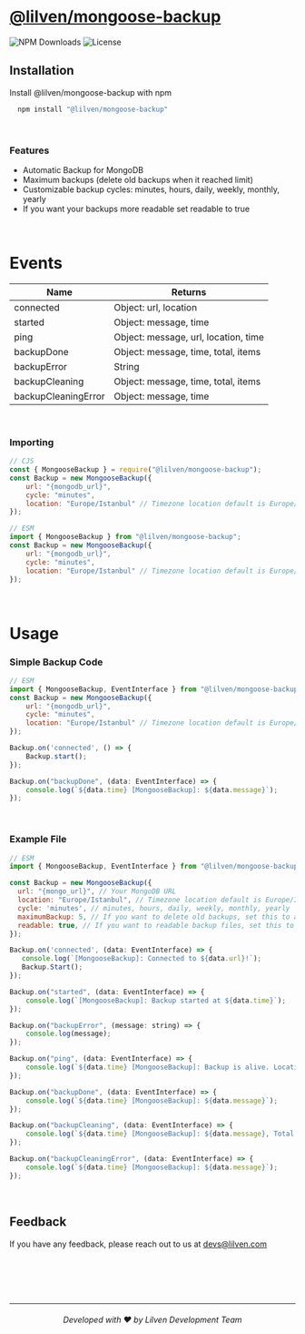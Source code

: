 
# [@lilven/mongoose-backup](https://npmjs.com/package/@lilven/mongoose-backup)
![NPM Downloads](https://img.shields.io/npm/dm/@lilven/mongoose-backup?style=for-the-badge)
![License](https://img.shields.io/npm/l/@lilven/mongoose-backup?style=for-the-badge)

## Installation

Install @lilven/mongoose-backup with npm

```bash
  npm install "@lilven/mongoose-backup"
```

<br>

### Features

- Automatic Backup for MongoDB
- Maximum backups (delete old backups when it reached limit)
- Customizable backup cycles: minutes, hours, daily, weekly, monthly, yearly
- If you want your backups more readable set readable to true

<br>

# Events

| Name  |  Returns |
|---|---|
| connected  | Object: url, location |
| started  | Object: message, time |
| ping  | Object: message, url, location, time |
| backupDone | Object: message, time, total, items |
| backupError  | String |
| backupCleaning  | Object: message, time, total, items |
| backupCleaningError  | Object: message, time |

<br>

### Importing

```js
// CJS
const { MongooseBackup } = require("@lilven/mongoose-backup");
const Backup = new MongooseBackup({
    url: "{mongodb_url}",
    cycle: "minutes",
    location: "Europe/Istanbul" // Timezone location default is Europe/Istanbul
});

// ESM
import { MongooseBackup } from "@lilven/mongoose-backup";
const Backup = new MongooseBackup({
    url: "{mongodb_url}",
    cycle: "minutes",
    location: "Europe/Istanbul" // Timezone location default is Europe/Istanbul
});
```

<br>

# Usage

### Simple Backup Code
```js
// ESM
import { MongooseBackup, EventInterface } from "@lilven/mongoose-backup";
const Backup = new MongooseBackup({
    url: "{mongodb_url}",
    cycle: "minutes",
    location: "Europe/Istanbul" // Timezone location default is Europe/Istanbul
});

Backup.on('connected', () => {
    Backup.start();
});

Backup.on("backupDone", (data: EventInterface) => {
    console.log(`${data.time} [MongooseBackup]: ${data.message}`);
});
```

<br>

### Example File
```js
// ESM
import { MongooseBackup, EventInterface } from "@lilven/mongoose-backup";

const Backup = new MongooseBackup({
  url: "{mongo_url}", // Your MongoDB URL
  location: "Europe/Istanbul", // Timezone location default is Europe/Istanbul
  cycle: 'minutes', // minutes, hours, daily, weekly, monthly, yearly
  maximumBackup: 5, // If you want to delete old backups, set this to a number. Default is Infinity.
  readable: true, // If you want to readable backup files, set this to true. Default is false.
});

Backup.on('connected', (data: EventInterface) => {
   console.log(`[MongooseBackup]: Connected to ${data.url}!`);
   Backup.Start();
});

Backup.on("started", (data: EventInterface) => {
    console.log(`[MongooseBackup]: Backup started at ${data.time}`);
});

Backup.on("backupError", (message: string) => {
    console.log(message);
});

Backup.on("ping", (data: EventInterface) => {
    console.log(`${data.time} [MongooseBackup]: Backup is alive. Location: ${data.location}`);
});

Backup.on("backupDone", (data: EventInterface) => {
    console.log(`${data.time} [MongooseBackup]: ${data.message}`);
});

Backup.on("backupCleaning", (data: EventInterface) => {
    console.log(`${data.time} [MongooseBackup]: ${data.message}, Total: ${data.total}, Items: ${data.items}`);
});

Backup.on("backupCleaningError", (data: EventInterface) => {
    console.log(`${data.time} [MongooseBackup]: ${data.message}`);
});
```

<br>

## Feedback

If you have any feedback, please reach out to us at devs@lilven.com

<br><br><br><br>

---
<h6 align="center">Developed with ❤️ by Lilven Development Team</h6>